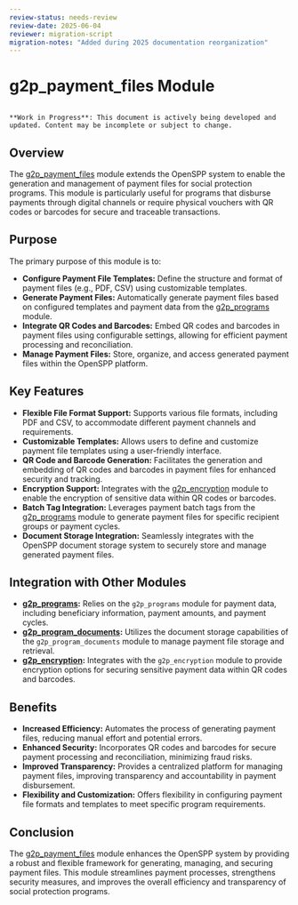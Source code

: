 ```yaml
---
review-status: needs-review
review-date: 2025-06-04
reviewer: migration-script
migration-notes: "Added during 2025 documentation reorganization"
---
```


# g2p_payment_files Module

```{warning}

**Work in Progress**: This document is actively being developed and updated. Content may be incomplete or subject to change.
```

## Overview

The [g2p_payment_files](g2p_payment_files) module extends the OpenSPP system to enable the generation and management of payment files for social protection programs. This module is particularly useful for programs that disburse payments through digital channels or require physical vouchers with QR codes or barcodes for secure and traceable transactions.

## Purpose

The primary purpose of this module is to:

* **Configure Payment File Templates:** Define the structure and format of payment files (e.g., PDF, CSV) using customizable templates.
* **Generate Payment Files:** Automatically generate payment files based on configured templates and payment data from the [g2p_programs](g2p_programs) module.
* **Integrate QR Codes and Barcodes:**  Embed QR codes and barcodes in payment files using configurable settings, allowing for efficient payment processing and reconciliation.
* **Manage Payment Files:** Store, organize, and access generated payment files within the OpenSPP platform.

## Key Features

* **Flexible File Format Support:**  Supports various file formats, including PDF and CSV, to accommodate different payment channels and requirements.
* **Customizable Templates:**  Allows users to define and customize payment file templates using a user-friendly interface.
* **QR Code and Barcode Generation:**  Facilitates the generation and embedding of QR codes and barcodes in payment files for enhanced security and tracking.
* **Encryption Support:**  Integrates with the [g2p_encryption](g2p_encryption) module to enable the encryption of sensitive data within QR codes or barcodes.
* **Batch Tag Integration:**  Leverages payment batch tags from the [g2p_programs](g2p_programs) module to generate payment files for specific recipient groups or payment cycles.
* **Document Storage Integration:**  Seamlessly integrates with the OpenSPP document storage system to securely store and manage generated payment files.

## Integration with Other Modules

* **[g2p_programs](g2p_programs):**  Relies on the `g2p_programs` module for payment data, including beneficiary information, payment amounts, and payment cycles.
* **[g2p_program_documents](g2p_program_documents):** Utilizes the document storage capabilities of the `g2p_program_documents` module to manage payment file storage and retrieval.
* **[g2p_encryption](g2p_encryption):**  Integrates with the `g2p_encryption` module to provide encryption options for securing sensitive payment data within QR codes and barcodes.

## Benefits

* **Increased Efficiency:**  Automates the process of generating payment files, reducing manual effort and potential errors.
* **Enhanced Security:** Incorporates QR codes and barcodes for secure payment processing and reconciliation, minimizing fraud risks.
* **Improved Transparency:**  Provides a centralized platform for managing payment files, improving transparency and accountability in payment disbursement.
* **Flexibility and Customization:** Offers flexibility in configuring payment file formats and templates to meet specific program requirements.

## Conclusion

The [g2p_payment_files](g2p_payment_files) module enhances the OpenSPP system by providing a robust and flexible framework for generating, managing, and securing payment files. This module streamlines payment processes, strengthens security measures, and improves the overall efficiency and transparency of social protection programs. 
